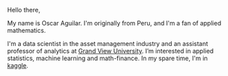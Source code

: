 Hello there,

My name is Oscar Aguilar. I'm originally from Peru, and I'm a fan of applied mathematics. 

I'm a data scientist in the asset management industry and an assistant professor of analytics at [Grand View University](https://www.grandview.edu/). I’m interested in applied statistics, machine learning and math-finance. In my spare time, I'm in [kaggle](https://www.kaggle.com/oscarm524).


<!---
oscarm524/oscarm524 is a ✨ special ✨ repository because its `README.md` (this file) appears on your GitHub profile.
You can click the Preview link to take a look at your changes.
--->
